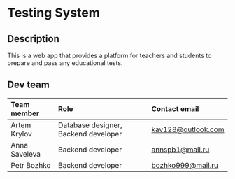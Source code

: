 # Testing System

## Description

This is a web app that provides a platform for teachers and students to prepare and pass any educational tests.

## Dev team

| Team member    | Role                                 | Contact email      |
| :------------- | :----------------------------------- | :----------------- |
| Artem Krylov   | Database designer, Backend developer | kav128@outlook.com |
| Anna Saveleva | Backend developer                    | annspb1@mail.ru    |
| Petr Bozhko    | Backend developer                    | bozhko999@mail.ru  |
